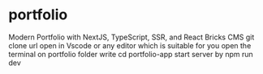 # portfolio
Modern Portfolio with NextJS, TypeScript, SSR, and React Bricks CMS
git clone url
open in Vscode or any editor which is suitable for you
open the terminal on portfolio folder
write cd portfolio-app
start server by npm run dev
